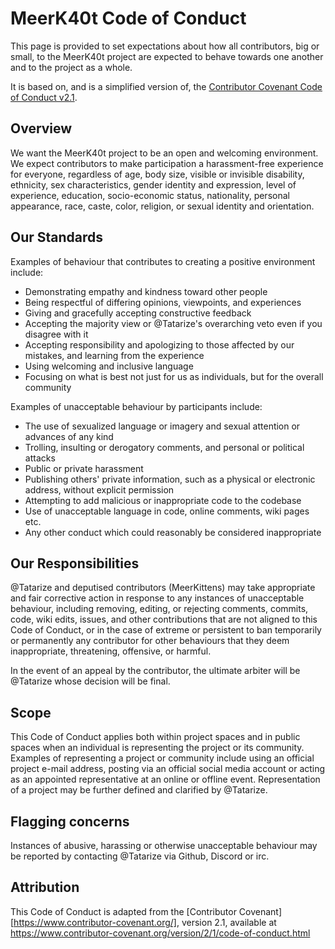 # MeerK40t Code of Conduct

This page is provided to set expectations about how all contributors, big or small,
to the MeerK40t project are expected to behave towards one another and to the project as a whole.

It is based on, and is a simplified version of,
the [Contributor Covenant Code of Conduct v2.1](https://www.contributor-covenant.org/version/2/1/code_of_conduct/).

## Overview

We want the MeerK40t project to be an open and welcoming environment.
We expect contributors to make participation a harassment-free experience for everyone,
regardless of age, body size, visible or invisible disability, ethnicity,
sex characteristics, gender identity and expression, level of experience,
education, socio-economic status, nationality, personal appearance,
race, caste, color, religion, or sexual identity and orientation.

## Our Standards

Examples of behaviour that contributes to creating a positive environment
include:

* Demonstrating empathy and kindness toward other people
* Being respectful of differing opinions, viewpoints, and experiences
* Giving and gracefully accepting constructive feedback
* Accepting the majority view or @Tatarize's overarching veto even if you disagree with it
* Accepting responsibility and apologizing to those affected by our mistakes, and learning from the experience
* Using welcoming and inclusive language
* Focusing on what is best not just for us as individuals, but for the overall community

Examples of unacceptable behaviour by participants include:

* The use of sexualized language or imagery and sexual attention or advances of any kind
* Trolling, insulting or derogatory comments, and personal or political attacks
* Public or private harassment
* Publishing others' private information, such as a physical or electronic address, without explicit permission
* Attempting to add malicious or inappropriate code to the codebase
* Use of unacceptable language in code, online comments, wiki pages etc.
* Any other conduct which could reasonably be considered inappropriate

## Our Responsibilities

@Tatarize and deputised contributors (MeerKittens) may take appropriate and fair corrective action
in response to any instances of unacceptable behaviour, including removing, editing, or rejecting comments,
commits, code, wiki edits, issues, and other contributions that are not aligned to this Code of Conduct,
or in the case of extreme or persistent to ban temporarily or permanently any contributor
for other behaviours that they deem inappropriate, threatening, offensive, or harmful.

In the event of an appeal by the contributor, the ultimate arbiter will be @Tatarize whose decision will be final.

## Scope

This Code of Conduct applies both within project spaces and in public
spaces when an individual is representing the project or its community.
Examples of representing a project or community include using an
official project e-mail address, posting via an official social media account
or acting as an appointed representative at an online or offline event.
Representation of a project may be further defined and clarified by @Tatarize.

## Flagging concerns

Instances of abusive, harassing or otherwise unacceptable behaviour may be
reported by contacting @Tatarize via Github, Discord or irc.

## Attribution

This Code of Conduct is adapted from the [Contributor Covenant][https://www.contributor-covenant.org/], version 2.1,
available at <https://www.contributor-covenant.org/version/2/1/code-of-conduct.html>
